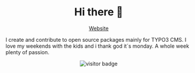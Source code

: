<h1 align="center">Hi there 👋</h1>

<p align="center">
  <a href="https://www.schreibersebastian.de/" target="_blank">Website</a>
</p>

I create and contribute to open source packages mainly for TYPO3 CMS. I love my weekends with the kids and i thank god it´s monday. A whole week plenty of passion.

<p align="center">
  <img src="https://visitor-badge.glitch.me/badge?page_id=simonschaufi.visitor-badge" alt="visitor badge" align="center" />
</p>

<!--
**sabbelasichon/sabbelasichon** is a ✨ _special_ ✨ repository because its `README.md` (this file) appears on your GitHub profile.

Here are some ideas to get you started:

- 🔭 I’m currently working on ...
- 🌱 I’m currently learning ...
- 👯 I’m looking to collaborate on ...
- 🤔 I’m looking for help with ...
- 💬 Ask me about ...
- 📫 How to reach me: ...
- 😄 Pronouns: ...
- ⚡ Fun fact: ...
-->
